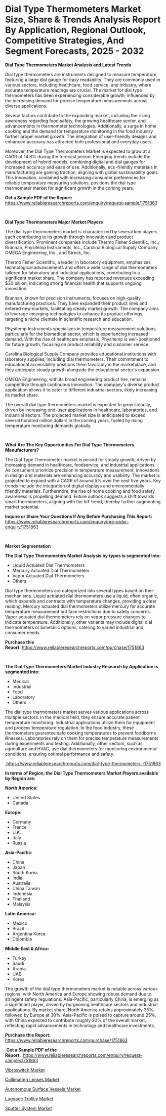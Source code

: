 <p><h1>Dial Type Thermometers Market Size, Share & Trends Analysis Report By Application, Regional Outlook, Competitive Strategies, And Segment Forecasts, 2025 - 2032</h1></p><p><strong>Dial Type Thermometers Market Analysis and Latest Trends</strong></p>
<p><p>Dial type thermometers are instruments designed to measure temperature, featuring a large dial gauge for easy readability. They are commonly used in various sectors, including healthcare, food service, and industry, where accurate temperature readings are crucial. The market for dial type thermometers has been experiencing considerable growth, influenced by the increasing demand for precise temperature measurements across diverse applications.</p><p>Several factors contribute to the expanding market, including the rising awareness regarding food safety, the growing healthcare sector, and advancements in thermometer technologies. Additionally, a surge in home cooking and the demand for temperature monitoring in the food industry further propel market growth. The integration of user-friendly designs and enhanced accuracy has attracted both professional and everyday users.</p><p>Moreover, the Dial Type Thermometers Market is expected to grow at a CAGR of 14.8% during the forecast period. Emerging trends include the development of hybrid models, combining digital and dial gauges for increased accuracy and ease of use. Additionally, eco-friendly materials in manufacturing are gaining traction, aligning with global sustainability goals. This innovation, combined with increasing consumer preferences for reliable temperature measuring solutions, positions the dial type thermometer market for significant growth in the coming years.</p></p>
<p><strong>Get a Sample PDF of the Report:&nbsp;</strong> <a href="https://www.reliableresearchreports.com/enquiry/request-sample/1751863?utm_campaign=7&utm_medium=2&utm_source=Github&utm_content=ia&utm_term=19022025&utm_id=dial-type-thermometers">https://www.reliableresearchreports.com/enquiry/request-sample/1751863</a></p>
<p>&nbsp;</p>
<p><strong>Dial Type Thermometers Major Market Players</strong></p>
<p><p>The dial type thermometers market is characterized by several key players, each contributing to its growth through innovation and product diversification. Prominent companies include Thermo Fisher Scientific, Inc., Brannan, Physitemp Instruments, Inc., Carolina Biological Supply Company, OMEGA Engineering, Inc., and Streck, Inc.</p><p>Thermo Fisher Scientific, a leader in laboratory equipment, emphasizes technological advancements and offers a wide range of dial thermometers tailored for laboratory and industrial applications, contributing to a significant market share. The company has reported revenues exceeding $30 billion, indicating strong financial health that supports ongoing innovation.</p><p>Brannan, known for precision instruments, focuses on high-quality manufacturing practices. They have expanded their product lines and entered new markets, facilitating steady market growth. The company aims to leverage emerging technologies to enhance its product offerings, targeting a niche clientele in scientific research and education.</p><p>Physitemp Instruments specializes in temperature measurement solutions, particularly for the biomedical sector, which is experiencing increased demand. With the rise of healthcare emphasis, Physitemp is well-positioned for future growth, focusing on product reliability and customer service.</p><p>Carolina Biological Supply Company provides educational institutions with laboratory supplies, including dial thermometers. Their commitment to educational accessibility positions them favorably in the marketplace, and they anticipate steady growth alongside the educational sector's expansion.</p><p>OMEGA Engineering, with its broad engineering product line, remains competitive through continuous innovation. The company's diverse product application allows it to cater to different industrial sectors, likely increasing its market share.</p><p>The overall dial type thermometers market is expected to grow steadily, driven by increasing end-user applications in healthcare, laboratories, and industrial sectors. The projected market size is anticipated to exceed several hundred million dollars in the coming years, fueled by rising temperature monitoring demands globally.</p></p>
<p>&nbsp;</p>
<p><strong>What Are The Key Opportunities For Dial Type Thermometers Manufacturers?</strong></p>
<p><p>The Dial Type Thermometer market is poised for steady growth, driven by increasing demand in healthcare, foodservice, and industrial applications. As consumers prioritize precision in temperature measurement, innovations in design and materials are enhancing accuracy and usability. The market is projected to expand with a CAGR of around 5% over the next five years. Key trends include the integration of digital displays and environmentally friendly materials. Furthermore, the rise of home cooking and food safety awareness is propelling demand. Future outlook suggests a shift towards smart thermometers, aligning with the IoT trend, thereby further augmenting market potential.</p></p>
<p><strong>Inquire or Share Your Questions If Any Before Purchasing This Report:</strong> <a href="https://www.reliableresearchreports.com/enquiry/pre-order-enquiry/1751863?utm_campaign=7&utm_medium=2&utm_source=Github&utm_content=ia&utm_term=19022025&utm_id=dial-type-thermometers">https://www.reliableresearchreports.com/enquiry/pre-order-enquiry/1751863</a></p>
<p>&nbsp;</p>
<p><strong>Market Segmentation</strong></p>
<p><strong>The Dial Type Thermometers Market Analysis by types is segmented into:</strong></p>
<p><ul><li>Liquid Actuated Dial Thermometers</li><li>Mercury Actuated Dial Thermometers</li><li>Vapor Actuated Dial Thermometers</li><li>Others</li></ul></p>
<p><p>Dial type thermometers are categorized into several types based on their mechanisms. Liquid actuated dial thermometers use a liquid, often organic, which expands and contracts with temperature changes, providing a clear reading. Mercury actuated dial thermometers utilize mercury for accurate temperature measurement but face restrictions due to safety concerns. Vapor actuated dial thermometers rely on vapor pressure changes to indicate temperature. Additionally, other variants may include digital dial thermometers or bimetallic options, catering to varied industrial and consumer needs.</p></p>
<p><strong>Purchase this Report:&nbsp;</strong><a href="https://www.reliableresearchreports.com/purchase/1751863?utm_campaign=7&utm_medium=2&utm_source=Github&utm_content=ia&utm_term=19022025&utm_id=dial-type-thermometers">https://www.reliableresearchreports.com/purchase/1751863</a></p>
<p>&nbsp;</p>
<p><strong>The Dial Type Thermometers Market Industry Research by Application is segmented into:</strong></p>
<p><ul><li>Medical</li><li>Industrial</li><li>Food</li><li>Laboratory</li><li>Others</li></ul></p>
<p><p>The dial type thermometers market serves various applications across multiple sectors. In the medical field, they ensure accurate patient temperature monitoring. Industrial applications utilize them for equipment and process temperature regulation. In the food industry, these thermometers guarantee safe cooking temperatures to prevent foodborne illnesses. Laboratories rely on them for precise temperature measurements during experiments and testing. Additionally, other sectors, such as agriculture and HVAC, use dial thermometers for monitoring environmental conditions, ensuring optimal performance and safety.</p></p>
<p><a href="https://www.reliableresearchreports.com/dial-type-thermometers-r1751863?utm_campaign=7&utm_medium=2&utm_source=Github&utm_content=ia&utm_term=19022025&utm_id=dial-type-thermometers">&nbsp;https://www.reliableresearchreports.com/dial-type-thermometers-r1751863</a></p>
<p><strong>In terms of Region, the Dial Type Thermometers Market Players available by Region are:</strong></p>
<p>
    <p> <strong> North America: </strong>
        <ul>
            <li>United States</li>
            <li>Canada</li>
        </ul>
        </p> 
    <p> <strong> Europe: </strong>
        <ul>
            <li>Germany</li>
            <li>France</li>
            <li>U.K.</li>
            <li>Italy</li>
            <li>Russia</li>
        </ul>
        </p> 
    <p> <strong> Asia-Pacific: </strong>
        <ul>
            <li>China</li>
            <li>Japan</li>
            <li>South Korea</li>
            <li>India</li>
            <li>Australia</li>
            <li>China Taiwan</li>
            <li>Indonesia</li>
            <li>Thailand</li>
            <li>Malaysia</li>
        </ul>
        </p> 
    <p> <strong> Latin America: </strong>
        <ul>
            <li>Mexico</li>
            <li>Brazil</li>
            <li>Argentina Korea</li>
            <li>Colombia</li>
        </ul>
        </p> 
    <p> <strong> Middle East & Africa: </strong>
        <ul>
            <li>Turkey</li>
            <li>Saudi</li>
            <li>Arabia</li>
            <li>UAE</li>
            <li>Korea</li>
        </ul>
    </p>
    </p>
<p><p>The growth of the dial type thermometers market is notable across various regions, with North America and Europe showing robust demand due to stringent safety regulations. Asia-Pacific, particularly China, is emerging as a significant player, driven by burgeoning healthcare sectors and industrial applications. By market share, North America retains approximately 35%, followed by Europe at 30%. Asia-Pacific is poised to capture around 25%, with China expected to contribute roughly 20% of the overall market, reflecting rapid advancements in technology and healthcare investments.</p></p>
<p><strong>Purchase this Report: </strong><a href="https://www.reliableresearchreports.com/purchase/1751863?utm_campaign=7&utm_medium=2&utm_source=Github&utm_content=ia&utm_term=19022025&utm_id=dial-type-thermometers">https://www.reliableresearchreports.com/purchase/1751863</a></p>
<p>&nbsp;<strong>Get a Sample PDF of the Report:&nbsp;&nbsp;</strong><a href="https://www.reliableresearchreports.com/enquiry/request-sample/1751863?utm_campaign=7&utm_medium=2&utm_source=Github&utm_content=ia&utm_term=19022025&utm_id=dial-type-thermometers">https://www.reliableresearchreports.com/enquiry/request-sample/1751863</a></p>
<p><strong></strong></p>
<p><p><a href="https://github.com/carendesrochers299/Market-Research-Report-List-1/blob/main/vibroswitch-market.md?utm_campaign=7&utm_medium=2&utm_source=Github&utm_content=ia&utm_term=19022025&utm_id=dial-type-thermometers">Vibroswitch Market</a></p><p><a href="https://github.com/zitanebeibit9/Market-Research-Report-List-1/blob/main/collimating-lenses-market.md?utm_campaign=7&utm_medium=2&utm_source=Github&utm_content=ia&utm_term=19022025&utm_id=dial-type-thermometers">Collimating Lenses Market</a></p><p><a href="https://github.com/loppibsr/Market-Research-Report-List-1/blob/main/autonomous-surface-vessels-market.md?utm_campaign=7&utm_medium=2&utm_source=Github&utm_content=ia&utm_term=19022025&utm_id=dial-type-thermometers">Autonomous Surface Vessels Market</a></p><p><a href="https://github.com/alanepetevi/Market-Research-Report-List-1/blob/main/luggage-trolley-market.md?utm_campaign=7&utm_medium=2&utm_source=Github&utm_content=ia&utm_term=19022025&utm_id=dial-type-thermometers">Luggage Trolley Market</a></p><p><a href="https://github.com/hannajuana198484/Market-Research-Report-List-1/blob/main/sputter-system-market.md?utm_campaign=7&utm_medium=2&utm_source=Github&utm_content=ia&utm_term=19022025&utm_id=dial-type-thermometers">Sputter System Market</a></p></p>